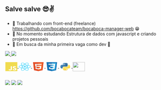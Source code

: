 ## Salve salve 😎✌️

- 🔭 Trabalhando com front-end (freelance) https://github.com/bocabocateam/bocaboca-manager-web 😁
- 🌱 No momento estudando Estrutura de dados com javascript e criando projetos pessoais
- 🤔 Em busca da minha primeira vaga como dev 🥹

<div>
  <a href="https://github.com/LucasCardosol">
  <img height="180em" src="https://github-readme-stats.vercel.app/api?username=LucasCardosol&show_icons=false&theme=gotham&include_all_commits=true&count_private=true"/>
  <img float="right" height="180em" src="https://github-readme-stats.vercel.app/api/top-langs/?username=LucasCardosol&layout=compact&langs_count=16&theme=gotham"/>
</div>
<div style="display: inline_block"><br>
  <img align="center" alt="Rafa-Js" height="30" width="40" src="https://raw.githubusercontent.com/devicons/devicon/master/icons/javascript/javascript-plain.svg">
  <img align="center" alt="Rafa-React" height="30" width="40" src="https://raw.githubusercontent.com/devicons/devicon/master/icons/react/react-original.svg">
  <img align="center" alt="Rafa-HTML" height="30" width="40" src="https://raw.githubusercontent.com/devicons/devicon/master/icons/html5/html5-original.svg">
  <img align="center" alt="Rafa-CSS" height="30" width="40" src="https://raw.githubusercontent.com/devicons/devicon/master/icons/css3/css3-original.svg">
  <img align="center" alt="Rafa-Python" height="30" width="40" src="https://raw.githubusercontent.com/devicons/devicon/master/icons/python/python-original.svg">
  <img align="center" height="30" width="40"src="https://www.svgrepo.com/show/353657/django-icon.svg" />
  
</div>

##

<div> 
  <a href = "mailto:lucascardoso31@gmail.com"><img src="https://img.shields.io/badge/-Gmail-%23333?style=for-the-badge&logo=gmail&logoColor=white" target="_blank"></a>
  <a href="https://www.linkedin.com/in/lucas-cardoso-095356189/" target="_blank"><img src="https://img.shields.io/badge/-LinkedIn-%230077B5?style=for-the-badge&logo=linkedin&logoColor=white" target="_blank"></a> 
  <a href = "tel:6198660209"><img src="https://img.shields.io/badge/WhatsApp-25D366?style=for-the-badge&logo=whatsapp&logoColor=white" target="_blank"></a>
</div>
